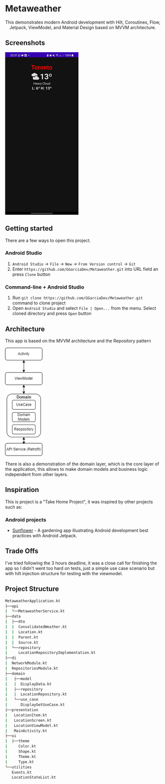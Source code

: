 # Metaweather
<p align="center">This demonstrates modern Android development with Hilt, Coroutines, Flow, Jetpack, ViewModel, and Material Design based on MVVM architecture.</p>

## Screenshots

![App screen](screenshots/screenshot_1.png "Demonstration of app")

## Getting started

There are a few ways to open this project.

### Android Studio

1. `Android Studio` -> `File` -> `New` -> `From Version control` -> `Git`
2. Enter `https://github.com/GGarciaDev/Metaweather.git` into URL field an press `Clone` button

### Command-line + Android Studio

1. Run `git clone https://github.com/GGarciaDev/Metaweather.git` command to clone project
2. Open `Android Studio` and select `File | Open...` from the menu. Select cloned directory and press `Open` button

## Architecture

This app is based on the MVVM architecture and the Repository pattern

![Architecture](screenshots/Architecture.png "Architecture")

There is also a demonstration of the domain layer, which is the core layer of the application, this allows to make domain models and business logic independent from other layers.

## Inspiration

This is project is a "Take Home Project", it was inspired by other projects such as:

### Android projects
- [Sunflower](https://github.com/android/sunflower) - A gardening app illustrating Android development best practices with Android Jetpack.

## Trade Offs

I've tried following the 3 hours deadline, it was a close call for finishing the app so I didn't went too hard on tests, just a simple use case scenario but with hilt injection structure for testing with the viewmodel.

## Project Structure
```bash
MetaweatherApplication.kt
├──api
|  └──MetaweatherService.kt
├──data
|  ├──dto
|  |  ConsolidatedWeather.kt
|  |  Location.kt
|  |  Parent.kt
|  |  Source.kt
|  └──repository
|     LocationRepositoryImplementation.kt     
├──di
|  NetworkModule.kt
|  RepositoriesModule.kt
├──domain
|   ├──model
|   |  DisplayData.kt
|   ├──repository
|   |  LocationRepository.kt
|   └──use_case
|      DisplayGetUseCase.kt  
├──presentation
|   LocationItem.kt
|   LocationScreen.kt
|   LocationViewModel.kt
|   MainActivity.kt
├──ui
|  ├──theme
|     Color.kt
|     Shape.kt
|     Theme.kt
|     Type.kt
└──utilities
   Events.kt
   LocationStateList.kt
```
